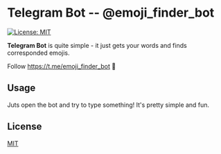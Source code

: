 # Telegram Bot -- @emoji_finder_bot
[![License: MIT](https://img.shields.io/badge/License-MIT-yellow.svg)](https://opensource.org/licenses/MIT)

**Telegram Bot** is quite simple - it just gets your words and finds corresponded emojis.

Follow https://t.me/emoji_finder_bot 🐹

## Usage
Juts open the bot and try to type something! It's pretty simple and fun.

## License

[MIT](https://github.com/nishanths/license/blob/master/LICENSE)
